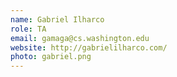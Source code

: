 ```yaml
---
name: Gabriel Ilharco
role: TA
email: gamaga@cs.washington.edu
website: http://gabrielilharco.com/
photo: gabriel.png
---
```


